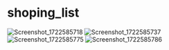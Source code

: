 # shoping_list

![Screenshot_1722585718](https://github.com/user-attachments/assets/4af93fa5-a232-4d73-b3ba-20ef6f9c26e5)
![Screenshot_1722585737](https://github.com/user-attachments/assets/551bce57-f78b-4f96-b12d-9904d61a11c8)
![Screenshot_1722585775](https://github.com/user-attachments/assets/8f3dbe8d-6921-4b6e-859d-c749f8d8b134)
![Screenshot_1722585786](https://github.com/user-attachments/assets/e9d53ed1-dbb5-4855-addf-cca319a18670)
